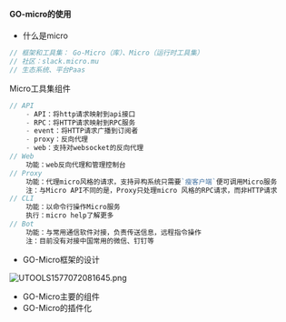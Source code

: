 #### GO-micro的使用

- 什么是micro

```go
// 框架和工具集： Go-Micro（库）、Micro（运行时工具集）
// 社区：slack.micro.mu
// 生态系统、平台Paas
```

Micro工具集组件

```go
// API
	- API：将http请求映射到api接口
	- RPC：将HTTP请求映射到RPC服务
	- event：将HTTP请求广播到订阅者
	- proxy：反向代理
	- web：支持对websocket的反向代理
// Web
	功能：web反向代理和管理控制台
// Proxy
	功能：代理micro风格的请求，支持异构系统只需要`瘦客户端`便可调用Micro服务
	注：与Micro API不同的是，Proxy只处理micro 风格的RPC请求，而非HTTP请求
// CLI
	功能：以命令行操作Micro服务
	执行：micro help了解更多
// Bot
	功能：与常用通信软件对接，负责传送信息，远程指令操作
	注：目前没有对接中国常用的微信、钉钉等
```

- GO-Micro框架的设计

![UTOOLS1577072081645.png](https://i.loli.net/2019/12/23/qgPUGMILhkAFrVl.png)

- GO-Micro主要的组件
- GO-Micro的插件化



